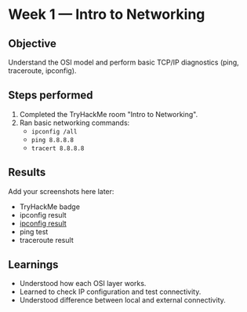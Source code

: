 # Week 1 — Intro to Networking

## Objective
Understand the OSI model and perform basic TCP/IP diagnostics (ping, traceroute, ipconfig).

## Steps performed
1. Completed the TryHackMe room "Intro to Networking".
2. Ran basic networking commands:
   - `ipconfig /all`
   - `ping 8.8.8.8`
   - `tracert 8.8.8.8`

## Results   
Add your screenshots here later:
- TryHackMe badge  
- ipconfig result
- [ipconfig result](screenshots/week1-ipconfig.png) 
- ping test  
- traceroute result



## Learnings
- Understood how each OSI layer works.  
- Learned to check IP configuration and test connectivity.  
- Understood difference between local and external connectivity.







